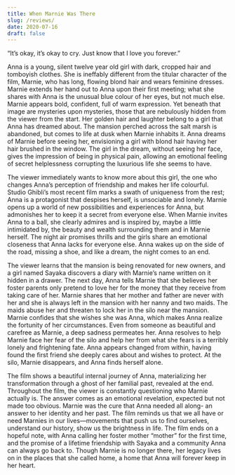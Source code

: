 ```yaml
---
title: When Marnie Was There 
slug: /reviews/
date: 2020-07-16
draft: false
---
```

“It’s okay, it’s okay to cry. Just know that I love you forever.”

Anna is a young, silent twelve year old girl with dark, cropped hair and tomboyish clothes.  She is ineffably different from the titular character of the film, Marnie, who has long, flowing blond hair and wears feminine dresses.  Marnie extends her hand out to Anna upon their first meeting; what she shares with Anna is the unusual blue colour of her eyes, but not much else.  Marnie appears bold, confident, full of warm expression.  Yet beneath that image are mysteries upon mysteries, those that are nebulously hidden from the viewer from the start.  Her golden hair and laughter belong to a girl that Anna has dreamed about. The mansion perched across the salt marsh is abandoned, but comes to life at dusk when Marnie inhabits it.  Anna dreams of Marnie before seeing her, envisioning a girl with blond hair having her hair brushed in the window.  The girl in the dream, without seeing her face, gives the impression of being in physical pain, allowing an emotional feeling of secret helplessness corrupting the luxurious life she seems to have.

The viewer immediately wants to know more about this girl, the one who changes Anna’s perception of friendship and makes her life colourful.  Studio Ghibli’s most recent film marks a swath of uniqueness from the rest; Anna is a protagonist that despises herself, is unsociable and lonely.  Marnie opens up a world of new possibilities and experiences for Anna, but admonishes her to keep it a secret from everyone else.  When Marnie invites Anna to a ball, she clearly admires and is inspired by, maybe a little intimidated by, the beauty and wealth surrounding them and in Marnie herself.  The night air promises thrills and the girls share an emotional closeness that Anna lacks for everyone else.  Anna wakes up on the side of the road, missing a shoe, and like a dream, the night comes to an end.

The viewer learns that the mansion is being renovated for new owners, and a girl named Sayaka discovers a diary with Marnie’s name written on it hidden in a drawer.  The next day, Anna tells Marnie that she believes her foster parents only pretend to love her for the money that they receive from taking care of her.  Marnie shares that her mother and father are never with her and she is always left in the mansion with her nanny and two maids.  The maids abuse her and threaten to lock her in the silo near the mansion.  Marnie confides that she wishes she was Anna, which makes Anna realize the fortunity of her circumstances.  Even from someone as beautiful and carefree as Marnie, a deep sadness permeates her.  Anna resolves to help Marnie face her fear of the silo and help her from what she fears is a terribly lonely and frightening fate.  Anna appears changed from within, having found the first friend she deeply cares about and wishes to protect.  At the silo, Marnie disappears, and Anna finds herself alone.

The film shows a beautiful internal journey of Anna, materializing her transformation through a ghost of her familial past, revealed at the end.  Throughout the film, the viewer is constantly questioning who Marnie actually is.  The answer comes as an emotional revelation, expected but not made too obvious.  Marnie was the cure that Anna needed all along- an answer to her identity and her past.  The film reminds us that we all have or need Marnies in our lives—movements that push us to find ourselves, understand our history, show us the brightness in life.  The film ends on a hopeful note, with Anna calling her foster mother “mother” for the first time, and the promise of a lifetime friendship with Sayaka and a community Anna can always go back to.  Though Marnie is no longer there, her legacy lives on in the places that she called home, a home that Anna will forever keep in her heart.
